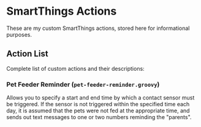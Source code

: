# SmartThings Actions

These are my custom SmartThings actions, stored here for informational purposes.

## Action List

Complete list of custom actions and their descriptions:

 ### Pet Feeder Reminder (`pet-feeder-reminder.groovy`)
 
 Allows you to specify a start and end time by which a contact sensor must be triggered. If the sensor is not triggered within the specified time each day, it is assumed that the pets were not fed at the appropriate time, and sends out text messages to one or two numbers reminding the "parents".